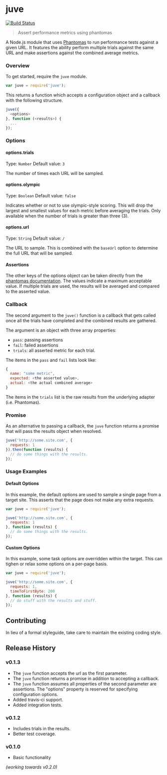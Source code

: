 # juve

[![Build Status](https://secure.travis-ci.org/jared-stilwell/juve.png)](http://travis-ci.org/jared-stilwell/juve)

> Assert performance metrics using phantomas

A Node.js module that uses [Phantomas](https://github.com/macbre/phantomas) to run performance tests against a given URL. It features the ability perform multiple trials against the same URL and make assertions against the combined average metrics.

### Overview
To get started, require the `juve` module.

```js
var juve = require('juve');
```

This returns a function which accepts a configuration object and a callback with the following structure.

```js
juve({
  <options>
}, function (<results>) {
  ...
});
```


### Options

#### options.trials
Type: `Number`
Default value: `3`

The number of times each URL will be sampled.

#### options.olympic
Type: `Boolean`
Default value: `false`

Indicates whether or not to use olympic-style scoring. This will drop the largest and smallest values for each metric before averaging the trials. Only available when the number of trials is greater than three (3).

#### options.url
Type: `String`
Default value: `/`

The URL to sample. This is combined with the `baseUrl` option to determine the full URL that will be sampled. 

#### Assertions
The other keys of the options object can be taken directly from the [phantomas documentation](https://github.com/macbre/phantomas#metrics). The values indicate a maximum acceptable value. If multiple trials are used, the results will be averaged and compared to the asserted value.

### Callback
The second argument to the `juve()` function is a callback that gets called once all the trials have completed and the combined results are gathered.

The argument is an object with three array properties:
  - `pass`: passing assertions
  - `fail`: failed assertions
  - `trials`: all asserted metric for each trial.

The items in the `pass` and `fail` lists look like:

```javascript
{
  name: "some metric",
  expected: <the asserted value>,
  actual: <the actual combined average>
}
```

The items in the `trials` list is the raw results from the underlying adapter (i.e. Phantomas).

### Promise
As an alternative to passing a callback, the `juve` function returns a promise that will pass the results object when resolved.

```javascript
juve('http://some.site.com', {
  requests: 1
}).then(function (results) {
  // do some things with the results.
});
```

### Usage Examples

#### Default Options
In this example, the default options are used to sample a single page from a target site. This asserts that the page does not make any extra requests.

```js
var juve = require('juve');

juve('http://some.site.com', {
  requests: 1
}, function (results) {
  // do some things with the results.
});
```

#### Custom Options
In this example, some task options are overridden within the target. This can tighen or relax some options on a per-page basis.

```js
var juve = require('juve');

juve('http://some.site.com', {
  requests: 1,
  timeToFirstByte: 200
}, function (results) {
  // do stuff with the results and stuff.
});
```

## Contributing
In lieu of a formal styleguide, take care to maintain the existing coding style.

## Release History

### v0.1.3
- The `juve` function accepts the url as the first parameter.
- The `juve` function returns a promise in addition to accepting a callback.
- The `juve` function assumes all properties of the second parameter are assertions. The "options" property is reserved for specifying configuration options.
- Added travis-ci support.
- Added integration tests.

### v0.1.2
- Includes trials in the results.
- Better test coverage.

### v0.1.0
- Basic functionality

_(working towards v0.2.0)_
